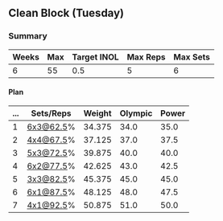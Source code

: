 ## Clean Block (Tuesday)

### Summary

Weeks | Max | Target INOL | Max Reps | Max Sets
--- | --- | --- | --- | ---
6 | 55 | 0.5 | 5 | 6

#### Plan

 ... | Sets/Reps | Weight | Olympic | Power
--- | --- | --- | --- | ---
1 | 6x3@62.5% | 34.375 | 34.0 | 35.0
2 | 4x4@67.5% | 37.125 | 37.0 | 37.5
3 | 5x3@72.5% | 39.875 | 40.0 | 40.0
4 | 6x2@77.5% | 42.625 | 43.0 | 42.5
5 | 3x3@82.5% | 45.375 | 45.0 | 45.0
6 | 6x1@87.5% | 48.125 | 48.0 | 47.5
7 | 4x1@92.5% | 50.875 | 51.0 | 50.0

